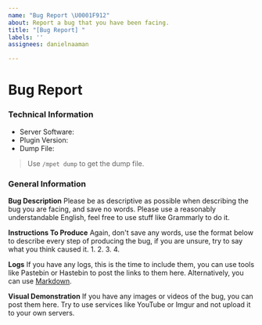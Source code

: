```yaml
---
name: "Bug Report \U0001F912"
about: Report a bug that you have been facing.
title: "[Bug Report] "
labels: ''
assignees: danielnaaman

---
```


# Bug Report

### Technical Information
* Server Software: 
* Plugin Version:  
* Dump File: 
> Use `/mpet dump` to get the dump file.

### General Information

**Bug Description**
Please be as descriptive as possible when describing the bug you are facing, and save no words. Please use a reasonably understandable English, feel free to use stuff like Grammarly to do it.

**Instructions To Produce**
Again, don't save any words, use the format below to describe every step of producing the bug, if you are unsure, try to say what you think caused it.
1. 
2. 
3. 
4. 

**Logs**
If you have any logs, this is the time to include them, you can use tools like Pastebin or Hastebin to post the links to them here. Alternatively, you can use [Markdown](https://guides.github.com/features/mastering-markdown/).

**Visual Demonstration**
If you have any images or videos of the bug, you can post them here. Try to use services like YouTube or Imgur and not upload it to your own servers.
